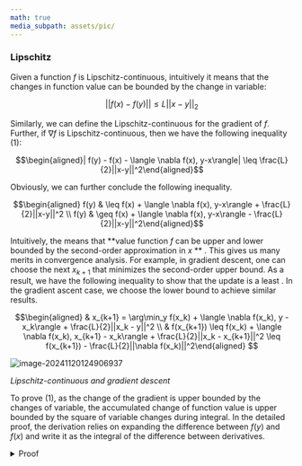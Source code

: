 ```yaml
---
math: true
media_subpath: assets/pic/
---
```




### Lipschitz 

Given a function $f$ is Lipschitz-continuous, intuitively it means that the changes in function value can be bounded by the change in variable:

$$\vert \vert f(x) - f(y) \vert \vert \leq L\vert\vert x - y\vert\vert_2$$

Similarly, we can define the Lipschitz-continuous for the gradient of $f$. Further, if $\nabla f$ is Lipschitz-continuous, then we have the following inequality (1): 

$$\begin{aligned}| f(y) - f(x) - \langle \nabla f(x), y-x\rangle| \leq \frac{L}{2}||x-y||^2\end{aligned}$$

Obviously, we can further conclude the following inequality.

$$\begin{aligned} f(y) & \leq f(x) + \langle \nabla f(x), y-x\rangle +  \frac{L}{2}||x-y||^2 \\  f(y) & \geq f(x) + \langle \nabla f(x), y-x\rangle -  \frac{L}{2}||x-y||^2\end{aligned}$$

Intuitively, the means that **value function $f$ can be upper and lower bounded by the second-order approximation in $x$ ** . This gives us many merits in convergence analysis. For example, in gradient descent, one can choose the next $x_{k+1}$ that minimizes the second-order upper bound. As a result, we have the following inequality to show that the update is a least . In the gradient ascent case, we choose the lower bound to achieve similar results. 

$$\begin{aligned} & x_{k+1} = \arg\min_y f(x_k) + \langle \nabla f(x_k), y - x_k\rangle + \frac{L}{2}||x_k - y||^2  \\ & f(x_{k+1})  \leq  f(x_k) + \langle \nabla f(x_k), x_{k+1} - x_k\rangle + \frac{L}{2}||x_k - x_{k+1}||^2 \leq  f(x_{k+1}) - \frac{L}{2}||\nabla f(x_k)||^2\end{aligned} $$



![image-20241120124906937](a.png)

_Lipschitz-continuous and gradient descent_

To prove (1), as the change of the gradient is upper bounded by the changes of variable, the accumulated change of function value is upper bounded by the square of variable changes during integral. In the detailed proof, the derivation relies on expanding the difference between $f(y)$ and $f(x)$ and write it as the integral of the difference between derivatives.  

<details>
    <summary> Proof</summary>
First we need to write the difference between function value as the integral of derivative. We first consider the simplest case, where $f(x): \mathbb{R} \to \mathbb{R}$. Then we have:


$$\begin{aligned} f(y) - f(x) &= \int_x^y \nabla f(t)dt \\  & =\int_0^1 \nabla f((y-x)u + x)d((y-x)u) + x) \\ &= \int_0^1 \nabla f((y-x)u + x)(y-x)du \end{aligned}$$



Therefore for the $\mathbb{R}^n$ case, we have : 

$$\begin{aligned}f(y) &= f(x) + \int_0^1 \langle \nabla f(x + \tau(y-x)), y-x \rangle d\tau \\ &= f(x) + \langle \nabla f(x), y - x\rangle + \int_0^1 \langle \nabla f(x + \tau(y-x)) - \nabla f(x), y-x \rangle d\tau \end{aligned}$$

Staring from the lefthand side, and utilizing Cauchy-Schwarz inequality in $(a)$, we can complete the proof

$$\begin{aligned} \vert f(y) - f(x) - \langle \nabla f(x), y-x\rangle \vert&= \bigg |\int_0^1  \langle \nabla f(x + \tau(y-x)) - \nabla f(x), y-x \rangle d\tau \bigg | \\ &\leq \int_0^1 \vert \langle \nabla f(x + \tau(y-x)) - \nabla f(x), y-x \rangle\vert d\tau \\ &\overset{(a)}{\leq} \int_0^1\vert\vert \nabla f(x + \tau(y-x)) - \nabla f(x)\vert\vert\cdot \vert\vert y-x\vert\vert d\tau \\ &= \int_0^1L\vert\vert x - y\vert\vert^2\tau d\tau = \frac{L}{2}||x - y||^2\end{aligned}$$
</details>









